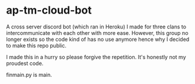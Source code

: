# ap-tm-cloud-bot

A cross server discord bot (which ran in Heroku) I made for three clans to intercommunicate with each other with more ease. However, this group no longer exists so the code kind of
has no use anymore hence why I decided to make this repo public.

I made this in a hurry so please forgive the repetition. It's honestly not my proudest code.

finmain.py is main.
